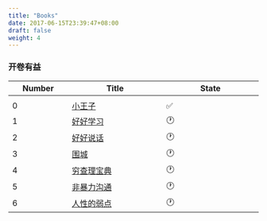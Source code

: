 ```yaml
---
title: "Books"
date: 2017-06-15T23:39:47+08:00
draft: false
weight: 4
---
```


### 开卷有益 ###

| Number | Title| State|
| ------ | ------------------------------------------------------------ | ------------------ |
| <img width=200/> | <img width=500/> |<img width=500/> |
| 0 | [小王子](<https://book.douban.com/subject/1084336/>) |✅ |
| 1      | [好好学习](<https://book.douban.com/subject/26952718/>) | 🕐 |
| 2      | [好好说话](<https://book.douban.com/subject/26948148/>) | 🕐 |
| 3      | [围城](<https://book.douban.com/subject/1008145/>) | 🕐 |
| 4      | [穷查理宝典](<https://book.douban.com/subject/5346110/>) | 🕐 |
| 5      | [非暴力沟通](<https://book.douban.com/subject/3533221/>) | 🕐           |
| 6      | [人性的弱点](<https://book.douban.com/subject/1056295/>) | 🕐           |

